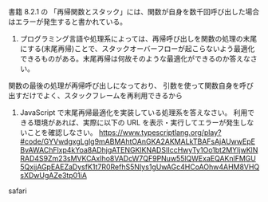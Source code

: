 書籍 8.2.1 の 「再帰関数とスタック」には、関数が自身を数千回呼び出した場合はエラーが発生すると書かれている。

1. プログラミング言語や処理系によっては、再帰呼び出しを関数の処理の末尾にする(末尾再帰)ことで、スタックオーバーフローが起こらないよう最適化できるものがある。末尾再帰は何故そのような最適化ができるのか答えなさい。

関数の最後の処理が再帰呼び出しになっており、
引数を使って関数自身を呼び出すだけでよく、スタックフレームを再利用できるから


1. JavaScript で末尾再帰最適化を実装している処理系を答えなさい。
利用できる環境があれば、実際に以下の URL を表示・実行してエラーが発生しないことを確認しなさい。
https://www.typescriptlang.org/play?#code/GYVwdgxgLglg9mABMAhtOAnGKA2AKMALkTBAFsAjAUwwEpEBvAWAChFlxp4kYoa8ADhjgATENGKlKNADSIIccHwyTy1Oo1bt2MYIjwKlNRAD4S9Zm23sMVKCAxIho8VADcW7QF9PNuw55lQWExaEQAKnlFMGU5QxjjAGpEAEZaDysfK1t7R0RefhS5NIys1gUwAGc4HCoAOhw4AHM8VHQsXDwUgAZe3tp01iA

safari